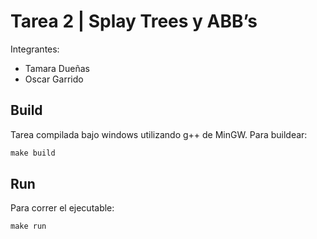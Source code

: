 # Tarea 2 | Splay Trees y ABB’s
Integrantes: 
- Tamara Dueñas 
- Oscar Garrido

## Build
Tarea compilada bajo windows utilizando g++ de MinGW. Para buildear:
```ps1
make build
```
## Run
Para correr el ejecutable:
```ps1
make run
```

